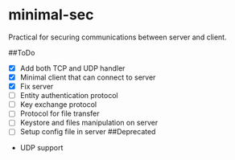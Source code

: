 minimal-sec
===========

Practical for securing communications between server and client.


##ToDo
- [X] Add both TCP and UDP handler
- [X] Minimal client that can connect to server
- [X] Fix server
- [ ] Entity authentication protocol
- [ ] Key exchange protocol
- [ ] Protocol for file transfer
- [ ] Keystore and files manipulation on server
- [ ] Setup config file in server
##Deprecated
- UDP support
